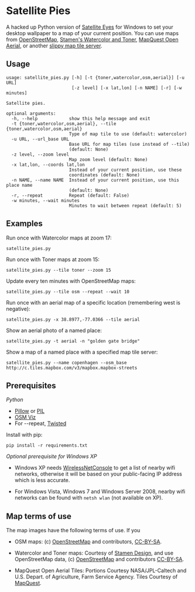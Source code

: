 Satellite Pies
==============

A hacked up Python version of [Satellite Eyes](http://satelliteeyes.tomtaylor.co.uk/) for Windows to set your desktop wallpaper to a map of your current position. 
You can use maps from [OpenStreetMap](www.openstreetmap.org), [Stamen's Watercolor and Toner](maps.stamen.com), [MapQuest Open Aerial](http://developer.mapquest.com/web/products/open/map), or another [slippy map tile server](http://wiki.openstreetmap.org/wiki/Slippy_map_tilenames).

Usage
-----

```
usage: satellite_pies.py [-h] [-t {toner,watercolor,osm,aerial}] [-u URL]
                         [-z level] [-x lat,lon] [-n NAME] [-r] [-w minutes]

Satellite pies.

optional arguments:
  -h, --help            show this help message and exit
  -t {toner,watercolor,osm,aerial}, --tile {toner,watercolor,osm,aerial}
                        Type of map tile to use (default: watercolor)
  -u URL, --url_base URL
                        Base URL for map tiles (use instead of --tile)
                        (default: None)
  -z level, --zoom level
                        Map zoom level (default: None)
  -x lat,lon, --coords lat,lon
                        Instead of your current position, use these
                        coordinates (default: None)
  -n NAME, --name NAME  Instead of your current position, use this place name
                        (default: None)
  -r, --repeat          Repeat (default: False)
  -w minutes, --wait minutes
                        Minutes to wait between repeat (default: 5)

```

Examples
--------

Run once with Watercolor maps at zoom 17:

    satellite_pies.py

Run once with Toner maps at zoom 15:

    satellite_pies.py --tile toner --zoom 15

Update every ten minutes with OpenStreetMap maps:

    satellite_pies.py --tile osm --repeat --wait 10

Run once with an aerial map of a specific location (remembering west is negative):

    satellite_pies.py -x 38.8977,-77.0366 --tile aerial

Show an aerial photo of a named place:

    satellite_pies.py -t aerial -n "golden gate bridge"
    
Show a map of a named place with a specified map tile server:

    satellite_pies.py --name copenhagen --osm_base http://c.tiles.mapbox.com/v3/mapbox.mapbox-streets
    
Prerequisites
-------------

*Python*

 * [Pillow](http://pillow.readthedocs.org/en/latest/) or [PIL](http://www.pythonware.com/products/pil/)
 * [OSM Viz](http://cbick.github.com/osmviz/html/index.html)
 * For --repeat, [Twisted](http://twistedmatrix.com/trac/)

Install with pip:

`pip install -r requirements.txt`

*Optional prerequisite for Windows XP* 

 * Windows XP needs [WirelessNetConsole](http://www.nirsoft.net/utils/wireless_net_console.html) to get a list of nearby wifi networks, otherwise it will be based on your public-facing IP address which is less accurate.

 * For Windows Vista, Windows 7 and Windows Server 2008, nearby wifi networks can be found with `netsh wlan` (not available on XP).

Map terms of use
----------------

The map images have the following terms of use. If you 

 * OSM maps: (c) [OpenStreetMap](http://wiki.openstreetmap.org/wiki/Tile_usage_policy) and contributors, [CC-BY-SA](http://creativecommons.org/licenses/by-sa/3.0/).

 * Watercolor and Toner maps: Courtesy of [Stamen Design](http://maps.stamen.com/), and use OpenStreetMap data, (c) [OpenStreetMap](http://wiki.openstreetmap.org/wiki/Tile_usage_policy) and contributors
[CC-BY-SA](http://creativecommons.org/licenses/by-sa/3.0/).

 * MapQuest Open Aerial Tiles: Portions Courtesy NASA/JPL-Caltech and U.S. Depart. of Agriculture, Farm Service Agency. Tiles Courtesy of [MapQuest](http://developer.mapquest.com/web/products/open/map#terms).
